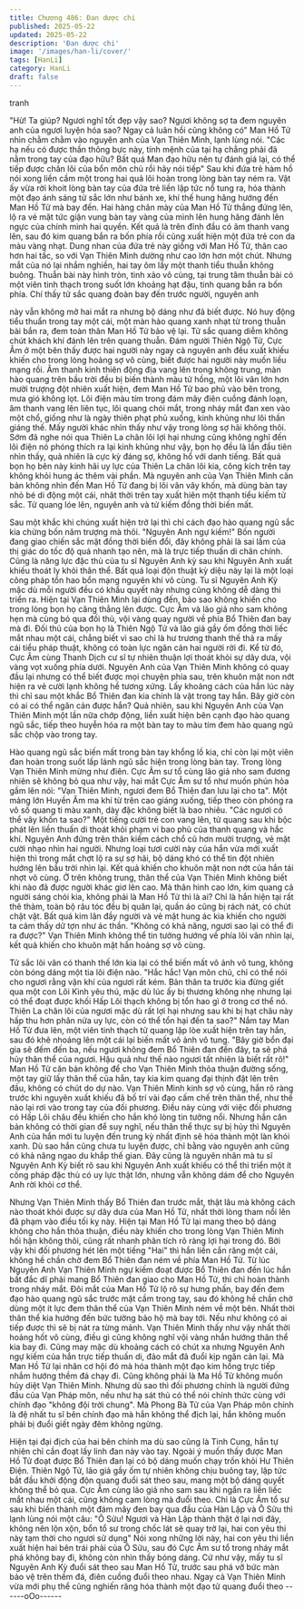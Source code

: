 ```yaml
---
title: Chương 486: Đan dược chi
published: 2025-05-22
updated: 2025-05-22
description: 'Đan dược chi'
image: '/images/han-li/cover/'
tags: [HanLi]
category: HanLi
draft: false
---
```


tranh

"Hừ! Ta giúp? Ngươi nghĩ tốt đẹp vậy sao? Ngươi không sợ ta
đem nguyên anh của ngươi luyện hóa sao? Ngay cả luân hồi
cũng không có" Man Hồ Tử nhìn chằm chằm vào nguyên anh của
Vạn Thiên Mình, lạnh lùng nói.
"Các hạ nếu có được thần thông bực này, tính mệnh của tại hạ
chẳng phải đã nằm trong tay của đạo hữu? Bất quá Man đạo hữu
nên tự đánh giá lại, có thể tiếp được chân lôi của bổn môn chủ rồi
hãy nói tiếp" Sau khi đứa trẻ hàm hồ nói xong liền cầm một trong
hai quả lôi hoàn trong lòng bàn tay ném ra.
Vật ấy vừa rời khoit lòng bàn tay của đứa trẻ liền lập tức nổ tung
ra, hóa thành một đạo ánh sáng tử sắc lớn như bánh xe, khí thế
hung hăng hướng đến Man Hồ Tử mà bay đến.
Hai hàng chân mày của Man Hồ Tử thẳng đứng lên, lộ ra vẻ mặt
tức giận vung bàn tay vàng của mình lên hung hăng đánh lên
ngực của chính mình hai quyền. Kết quả là trên đỉnh đầu có âm
thanh vang lên, sau đó kim quang bắn ra bốn phía rồi cũng xuất
hiện một đứa trẻ con da màu vàng nhạt.
Dung nhan của đứa trẻ này giống với Man Hồ Tử, thân cao hơn
hai tấc, so với Vạn Thiên Minh dường như cao lớn hơn một chút.
Nhưng mắt của nó lại nhắm nghiền, hai tay ôm lấy một thanh tiểu
thuẫn không buông.
Thuẫn bài này hình tròn, tinh xảo vô cùng, tại trung tâm thuẫn bài
có một viên tinh thạch trong suốt lớn khoảng hạt đậu, tinh quang
bắn ra bốn phía.
Chí thấy tử sắc quang đoàn bay đến trước người, nguyên anh

này vẫn không mở hai mắt ra nhưng bộ dáng như đã biết được.
Nó huy động tiểu thuẩn trong tay một cái, một màn hào quang
xanh nhạt từ trong thuẫn bài bắn ra, đem toàn thân Man Hồ Tử
bảo vệ lại.
Tử sắc quang diễm không chút khách khí đánh lên trên quang
thuẫn.
Đám người Thiên Ngộ Tử, Cực Âm ở một bên thấy được hai
người này ngay cả nguyên anh đều xuất khiếu khiến cho trong
lòng hoảng sợ vô cùng, biết được hai người này muốn liều mạng
rồi.
Âm thanh kinh thiên động địa vang lên trong không trung, màn
hào quang trên bầu trời đều bị biến thành màu tử hồng, một lôi
vân lớn hơn mười trượng đột nhiên xuất hiện, đem Man Hồ Tử
bao phủ vào bên trong, mưa gió không lọt.
Lôi điện màu tím trong đám mây điên cuồng đánh loạn, âm thanh
vang lên liên tục, lôi quang chói mắt, trong nháy mắt đan xen vào
một chổ, giống như là ngày thiên phạt phủ xuống, kinh khủng như
lôi thần giáng thế.
Mấy người khác nhìn thấy như vậy trong lòng sợ hãi không thôi.
Sớm đã nghe nói qua Thiên La chân lôi lợi hại nhưng cũng không
nghĩ đến lôi điện nó phóng thích ra lại kinh khủng như vậy, bọn họ
đều là lần đầu tiên nhìn thấy, quả nhiên là cực kỳ đáng sợ, không
hổ với danh tiếng.
Bất quá bọn họ bên này kinh hãi uy lực của Thiên La chân lôi kia,
công kích trên tay không khỏi hung ác thêm vài phần.
Mà nguyên anh của Vạn Thiên Mình căn bản không nhìn đến Man
Hồ Tử đang bị lôi vân vây khốn, mà dùng bàn tay nhỏ bé di động
một cái, nhât thời trên tay xuất hiên một thanh tiểu kiếm tử sắc.
Tử quang lóe lên, nguyên anh và tử kiếm đồng thời biến mất.

Sau một khắc khi chúng xuất hiện trở lại thì chỉ cách đạo hào
quang ngũ sắc kia chừng bốn năm trượng mà thôi.
"Nguyên Anh ngự kiếm!"
Bốn người đang giao chiến sắc mặt đồng thời biến đổi, đây không
phải là sai lầm của thị giác do tốc độ quá nhanh tạo nên, mà là
trực tiếp thuấn di chân chính. Cũng là năng lực đặc thù của tu sĩ
Nguyên Anh kỳ sau khi Nguyên Anh xuất khiếu thoát ly khỏi thân
thể.
Bất quá loại độn thuật kỳ diệu này lại là một loại công pháp tổn
hao bổn mạng nguyên khí vô cùng. Tu sĩ Nguyên Anh Kỳ mặc dù
mỗi người đều có khẩu quyết này nhưng cũng không dễ dàng thi
triển ra.
Hiện tại Vạn Thiên Minh lại dùng đến, bảo sao không khiến cho
trong lòng bọn họ căng thẳng lên được.
Cực Âm và lão giả nho sam không hẹn mà cùng bỏ qua đối thủ,
vội vàng quay người về phía Bổ Thiên đan bay mà đi.
Đối thủ của bọn họ là Thiên Ngộ Tử và lão giả gầy ốm đồng thời
liếc mắt nhau một cái, chẳng biết vì sao chỉ là hư trương thanh
thế thả ra mấy cái tiểu pháp thuật, không có toàn lực ngăn cản hai
người rời đi.
Kể từ đó, Cực Âm cùng Thanh Dịch cư sĩ tự nhiên thuận lợi thoát
khỏi sự dây dưa, vội vàng vọt xuống phía dưới.
Nguyên Anh của Vạn Thiên Minh không có quay đầu lại nhưng có
thể biết được mọi chuyện phía sau, trên khuôn mặt non nớt hiện
ra vẻ cười lạnh không hề tương xứng. Lấy khoảng cách của hắn
lúc này thì chỉ sau một khắc Bổ Thiên đan kia chính là vật trong
tay hắn. Bây giờ còn có ai có thể ngăn cản được hắn?
Quả nhiên, sau khi Nguyên Anh của Vạn Thiên Minh một lần nữa
chớp động, liền xuất hiện bên cạnh đạo hào quang ngũ sắc, tiếp
theo huyễn hóa ra một bàn tay to màu tím đem hào quang ngũ
sắc chộp vào trong tay.

Hào quang ngũ sắc biến mất trong bàn tay khổng lồ kia, chỉ còn
lại một viên đan hoàn trong suốt lấp lánh ngũ sắc hiện trong lòng
bàn tay.
Trong lòng Vạn Thiên Minh mừng như điên. Cực Âm sư tổ cùng
lão giả nho sam đương nhiên sẽ không bỏ qua như vậy, hai mắt
Cực Âm sư tổ như muốn phún hỏa gầm lên nói:
"Vạn Thiên Minh, ngươi đem Bổ Thiên đan lưu lại cho ta".
Một mảng lớn Huyền Âm ma khí từ trên cao giáng xuống, tiếp
theo còn phóng ra vô số quang ti màu xanh, dày đặc không biết là
bao nhiêu.
"Các ngươi có thể vây khốn ta sao?" Một tiếng cười trẻ con vang
lên, tử quang sau khi bộc phát lên liền thuấn di thoát khỏi phạm vi
bao phủ của thanh quang và hắc khí.
Nguyên Anh đứng trên thân kiếm cách chổ cũ hơn mười trượng,
vẻ mặt cười nhạo nhìn hai người.
Nhưng loại tươi cười này của hắn vừa mới xuất hiện thì trong mắt
chợt lộ ra sự sợ hãi, bộ dáng khó có thể tin đột nhiên hướng lên
bầu trời nhìn lại.
Kết quả khiến cho khuôn mặt non nớt của hắn tái nhợt vô cùng.
Ở trên không trung, thân thể của Vạn Thiên Minh không biết khi
nào đã được người khác giơ lên cao. Mà thân hình cao lớn, kim
quang cả người sáng chói kia, không phải là Man Hồ Tử thì là ai?
Chỉ là hắn hiện tại rất thê thảm, toàn bộ râu tóc đều bị quăn lại,
quần áo cũng bị rách nát, có chút chật vật. Bất quá kim lân đầy
người và vẻ mặt hung ác kia khiến cho người ta cảm thấy dữ tợn
như ác thần.
"Không có khả năng, ngươi sao lại có thể đi ra được?" Vạn Thiên
Minh không thể tin tưởng hướng về phía lôi vân nhìn lại, kết quả
khiến cho khuôn mặt hắn hoảng sợ vô cùng.

Tử sắc lôi vân có thanh thế lớn kia lại có thể biến mất vô ảnh vô
tung, không còn bóng dáng một tia lôi điện nào.
"Hắc hắc! Vạn môn chủ, chỉ có thể nói cho ngươi rằng vận khí của
ngươi rất kém. Bản thân ta trước kia đừng giết qua một con Lôi
Kình yêu thú, mặc dù lúc ấy bị thương không nhẹ nhưng lại có thể
đoạt được khối Hấp Lôi thạch không bị tổn hao gì ở trong cơ thể
nó. Thiên La chân lôi của ngươi mặc dù rất lợi hại nhưng sau khi
bị hạt châu này hấp thu hơn phân nửa uy lực, còn có thể tổn hại
đến ta sao?" Nắm tay Man Hồ Tử đưa lên, một viên tinh thạch tử
quang lập lòe xuất hiện trên tay hắn, sau đó khẽ nhoáng lên một
cái lại biến mất vô ảnh vô tung.
"Bây giờ bổn đại gia sẽ đếm đến ba, nếu ngươi không đem Bổ
Thiên đan đến đây, ta sẽ phá hủy thân thể của ngươi. Hậu quả
như thế nào ngươi tất nhiên là biết rất rõ!"
Man Hồ Tử căn bản không để cho Vạn Thiên Minh thỏa thuận
đường sống, một tay giữ lấy thân thể của hắn, tay kia kim quang
đại thịnh đặt lên trên đầu, không có chút do dự nào.
Vạn Thiên Minh kinh sợ vô cùng, hắn rõ ràng trước khi nguyên
xuất khiếu đã bố trí vài đạo cấm chế trên thân thể, như thế nào lại
rơi vào trong tay của đối phương.
Điều này cùng với việc đối phương có Hấp Lôi châu đều khiến
cho hắn khó lòng tin tưởng nổi.
Nhưng hắn căn bản không có thời gian để suy nghĩ, nếu thân thể
thực sự bị hủy thì Nguyên Anh của hắn mới tu luyện đến trung kỳ
nhất định sẽ hóa thành một làn khói xanh. Dù sao hắn cũng chưa
tu luyện được, chỉ bằng vào nguyên anh cũng có khả năng ngao
du khắp thế gian.
Đây cũng là nguyên nhân mà tu sĩ Nguyên Anh Kỳ biết rõ sau khi
Nguyên Anh xuất khiếu có thể thi triển một ít công pháp đặc thù
có uy lực thật lớn, nhưng vẫn không dám để cho Nguyên Anh rời
khỏi cơ thể.

Nhưng Vạn Thiên Minh thấy Bổ Thiên đan trước mắt, thật lâu mà
không cách nào thoát khỏi được sự dây dưa của Man Hồ Tử,
nhất thời lòng tham nổi lên đã phạm vào điều tối kỵ này.
Hiện tại Man Hồ Tử lại mang theo bộ dáng không cho hắn thỏa
thuận, điều này khiến cho trong lòng Vạn Thiên Minh hối hận
không thôi, cũng rất nhanh phân tích rõ ràng lợi hại trong đó.
Bởi vậy khi đối phương hét lên một tiếng "Hai" thì hắn liền cắn
răng một cái, không hề chần chờ đem Bổ Thiên đan ném về phía
Man Hồ Tử.
Từ lúc Nguyên Anh Vạn Thiên Minh ngự kiếm đoạt được Bổ
Thiên đan đến lúc hắn bất đắc dĩ phải mang Bổ Thiên đan giao
cho Man Hồ Tử, thì chỉ hoàn thành trong nháy mắt.
Đôi mắt của Man Hồ Tử lộ rõ sự hưng phấn, bay đến đem đạo
hào quang ngũ sắc trước mặt cầm trong tay, sau đó không hề
chần chờ dùng một ít lực đem thân thể của Vạn Thiên Minh ném
về một bên.
Nhất thời thân thể kia hướng đến bức tường bảo hộ mà bay tới.
Nếu như không có ai tiếp được thì sẽ bị nát ra từng mảnh.
Vạn Thiên Minh thấy như vậy nhất thời hoảng hốt vô cùng, điều gì
cũng không nghĩ vội vàng nhắn hướng thân thể kia bay đi. Cũng
may mặc dù khoảng cách có chút xa nhưng Nguyên Anh ngự
kiếm của hắn trực tiếp thuấn di, đảo mắt đã đuổi kịp ngăn cản lại.
Mà Man Hồ Tử lại nhân cơ hội đó mà hóa thành một đạo kim
hồng trực tiếp nhắm hướng thềm đá chạy đi.
Cũng không phải là Ma Hồ Tử không muốn hủy diệt Vạn Thiên
Minh.
Nhưng dù sao thì đối phương chính là người đứng đầu của Vạn
Pháp môn, nếu như hạ sát thủ có thể nói chính thức cùng với
chính đạo "không đội trời chung". Mà Phong Bà Tử của Vạn Pháp
môn chính là đệ nhất tu sĩ bên chính đạo mà hắn không thể địch
lại, hắn không muốn phải bị đuổi giết ngày đêm không ngừng.

Hiện tại đại địch của hai bên chính ma dù sao cũng là Tinh Cung,
hắn tự nhiên chỉ cần đoạt lấy linh đan này vào tay.
Ngoài ý muốn thấy được Man Hồ Tử đoạt được Bổ Thiên đan lại
có bộ dáng muốn chạy trốn khỏi Hư Thiên Điện. Thiên Ngộ Tử,
lão giả gầy ốm tự nhiên không chịu buông tay, lập tức bắt đầu
khởi động độn quang đuổi sát theo sau, mang một bộ dáng quyết
không thể bỏ qua.
Cực Âm cùng lão giả nho sam sau khi ngẩn ra liền liếc mắt nhau
một cái, cũng không cam lòng mà đuổi theo.
Chỉ là Cực Âm tổ sư sau khi biến thành một đám mây đen bay
qua đầu của Hàn Lập và Ô Sửu thì lạnh lùng nói một câu:
"Ô Sửu! Ngươi và Hàn Lập thành thật ở lại nơi đây, không nên lộn
xộn, bổn tổ sư trong chốc lát sẽ quay trở lại, hai con yêu thi này
tạm thời cho ngươi sử dụng" Nói xong những lời này, hai con yêu
thi liền xuất hiện hai bên trái phải của Ô Sửu, sau đó Cực Âm sư
tổ trong nháy mắt phá không bay đi, không còn nhìn thấy bóng
dáng.
Cứ như vậy, mấy tu sĩ Nguyên Anh Kỳ đuổi sát theo sau Man Hồ
Tử, trước sau phá vỡ bức màn bảo vệ trên thềm đá, điên cuồng
đuổi theo nhau. Ngay cả Vạn Thiên Minh vừa mới phụ thể cũng
nghiến răng hóa thành một đạo tử quang đuổi theo
------oOo------
